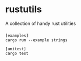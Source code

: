 # rustutils
A collection of handy rust utilities
###
```
[examples]
cargo run --example strings 

[unitest]
cargo test
```